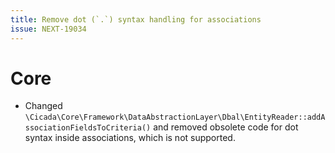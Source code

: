 ```yaml
---
title: Remove dot (`.`) syntax handling for associations
issue: NEXT-19034
---
```

# Core
* Changed `\Cicada\Core\Framework\DataAbstractionLayer\Dbal\EntityReader::addAssociationFieldsToCriteria()` and removed obsolete code for dot syntax inside associations, which is not supported.
